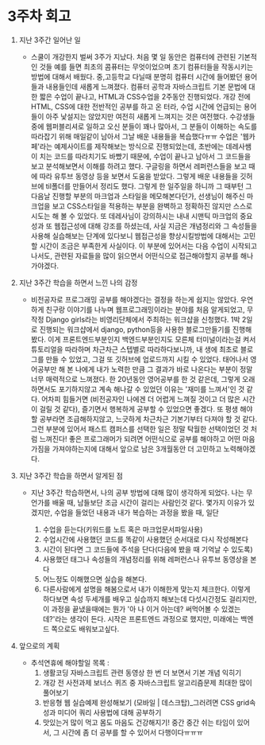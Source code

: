 # 3주차 회고


1. 지난 3주간 일어난 일

	* 스쿨이 개강한지 벌써 3주가 지났다. 처음 몇 일 동안은 컴퓨터에 관련된 기본적인 것들 예를 들면 최초의 콤퓨터는 무엇이었으며 초기 컴퓨터들을 작동시키는 방법에 대해서 배웠다. 중,고등학교 다닐때 분명히 컴퓨터 시간에 들어봤던 용어들과 내용들인데 새롭게 느껴졌다. 컴퓨터 공학과 자바스크립트 기본 문법에 대한 짧은 수업이 끝나고, HTML과 CSS수업을 2주동안 진행되었다. 개강 전에 HTML, CSS에 대한 전반적인 공부를 하고 온 터라, 수업 시간에 언급되는 용어들이 아주 낯설지는 않았지만 여전히 새롭게 느껴지는 것은 여전했다. 수강생들 중에 웹퍼블리셔로 일하고 오신 분들이 꽤나 많아서, 그 분들이 이해하는 속도를 따라잡기 위해 매일같이 남아서 그날 배운 내용들을 복습했다ㅠㅠ 수업은 '웹카페'라는 예제사이트를 제작해보는 방식으로 진행되었는데, 초반에는 데레사쌤이 치는 코드를 따라치기도 바빴기 때문에, 수업이 끝나고 남아서 그 코드들을 보고 분석해보면서 이해를 하려고 했다. 구글링을 하면서 레퍼런스들을 보고 때에 따라 유투브 동영상 등을 보면서 도움을 받았다. 그렇게 배운 내용들을 깃허브에 til폴더를 만들어서 정리도 했다. 그렇게 한 일주일을 하니까 그 때부턴 그 다음날 진행할 부분의 마크업과 스타일을 메모해본다던가, 선생님이 해주신 마크업을 보고 CSS스타일을 적용하는 부분을 완벽하고 정확하진 않지만 스스로 시도는 해 볼 수 있었다. 또 데레사님이 강의하시는 내내 시맨틱 마크업의 중요성과 또 웹접근성에 대해 강조를 하셨는데, 사실 지금은 개념정리와 그 속성들을 사용해 실습해보는 단계에 있다보니 웹접근성을 향상시킬방법에 대해서는 고민할 시간이 조금은 부족한게 사실이다. 이 부분에 있어서는 다음 수업이 시작되고 나서도, 관련된 자료들을 많이 읽으면서 어떤식으로 접근해야할지 공부를 해나가야겠다.	
	

2. 지난 3주간 학습을 하면서 느낀 나의 감정

	* 비전공자로 프로그래밍 공부를 해야겠다는 결정을 하는게 쉽지는 않았다. 우연하게 친구랑 이야기를 나누며 웹프로그래밍이라는 분야를 처음 알게되었고, 무작정 Django girls라는 비영리단체에서 주최하는 워크샵을 신청했다. 1박 2일로 진행되는 워크샵에서 django, python등을 사용한 블로그만들기를 진행해봤다. 이게 프론트엔드부분인지 백엔드부분인지도 모른체 터미널이라는걸 켜서 튜토리얼을 따라하며 차근차근 스텝별로 따라하다보니까, 내 생에 최초로 블로그를 만들 수 있었고, 그걸 또 깃허브에 업로드까지 시킬 수 있었다. 태어나서 영어공부만 해 본 나에게 내가 노력한 만큼 그 결과가 바로 나온다는 부분이 정말 너무 매력적으로 느껴졌다. 한 20년동안 영어공부를 한 것 같은데, 그렇게 오래하면서도 포기하지않고 계속 해나갈 수 있었던 이유는 '재미를 느껴서'인 것 같다. 어차피 힘들거면 (비전공자인 나에겐 더 어렵게 느껴질 것이고 더 많은 시간이 걸릴 것 같다), 즐기면서 행복하게 공부할 수 있었으면 좋겠다. 또 평생 해야할 공부라면 조급해하지않고, 느긋하게 차근차근 기본기부터 다져야 할 것 같다. 그런 부분에 있어서 패스트 캠퍼스를 선택한 일은 정말 탁월한 선택이었던 것 처럼 느껴진다! 좋은 프로그래머가 되려면 어떤식으로 공부를 해야하고 어떤 마음가짐을 가져야하는지에 대해서 앞으로 남은 3개월동안 더 고민하고 노력해야겠다. 
	

3. 지난 3주간 학습을 하면서 알게된 점

	* 지난 3주간 학습하면서, 나의 공부 방법에 대해 많이 생각하게 되었다. 나는 무언가를 배울 때, 남들보단 조금 시간이 걸리는 사람인것 같다. 몇가지 이유가 있겠지만, 수업을 들었던 내용과 내가 복습하는 과정을 봤을 때, 일단 

		1. 수업을 듣는다(키워드를 노트 혹은 마크업문서파일사용) 
		2. 수업시간에 사용했던 코드를 똑같이 사용했던 순서대로 다시 작성해본다 
		3. 시간이 된다면 그 코드들에 주석을 단다(다음에 봤을 때 기억날 수 있도록)
		4. 사용했던 태그나 속성들의 개념정리를 위해 레퍼런스나 유투브 동영상을 본다
		5. 어느정도 이해했으면 실습을 해본다. 
		6. 다른사람에게 설명을 해봄으로서 내가 이해한게 맞는지 체크한다. 이렇게 하다보면 속성 두세개를 배우고 실습까지 해보는데 다섯시간정도 걸리지만, 이 과정을 끝냈을때에는 뭔가 '아 나 이거 아는데? 써먹어볼 수 있겠는데?'라는 생각이 든다. 시작은 프론트엔드 과정으로 했지만, 미래에는 백엔드 쪽으로도 배워보고싶다. 


4. 앞으로의 계획 

	* 추석연휴에 해야할일 목록 : 
		1. 생활코딩 자바스크립트 관련 동영상 한 번 더 보면서 기본 개념 익히기
		2. 개강 전 사전과제 보너스 퀴즈 중 자바스크립트 알고리즘문제 최대한 많이 풀어보기
		3. 반응형 웹 실습예제 완성해보기 (모바일 | 데스크탑)_그러려면 CSS grid속성과 미디어 쿼리 사용법에 대해 공부하기 
		4. 맛있는거 많이 먹고 몸도 마음도 건강해지기! 중간 중간 쉬는 타임이 있어서, 그 시간에 좀 더 공부를 할 수 있어서 다행이다ㅠㅠㅠ
	
	
	
	
	